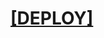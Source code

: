 # <h1><a href='https://dashboard.heroku.com/new?template=https://github.com/methu45/Asfhjjukkkk3'>[DEPLOY]</a></h1>

